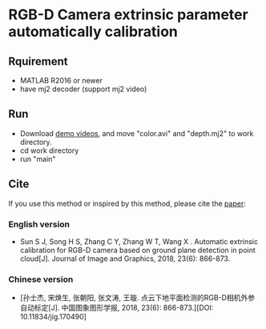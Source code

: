 # RGB-D Camera extrinsic parameter automatically calibration
## Rquirement
- MATLAB R2016 or newer
- have mj2 decoder (support mj2 video)

## Run
- Download [demo videos](https://pan.baidu.com/s/1pLeAog7), and move "color.avi" and "depth.mj2" to work directory.
- cd work directory
- run "main"

## Cite
If you use this method or inspired by this method, please cite the [paper](./result/paper.pdf):

### English version
- Sun S J, Song H S, Zhang C Y, Zhang W T, Wang X	. Automatic extrinsic calibration for RGB-D camera based on ground plane detection in point cloud[J]. Journal of Image and Graphics, 2018, 23(6): 866-873.

### Chinese version
- [孙士杰, 宋焕生, 张朝阳, 张文涛, 王璇. 点云下地平面检测的RGB-D相机外参自动标定[J]. 中国图象图形学报, 2018, 23(6): 866-873.][DOI: 10.11834/jig.170490]
